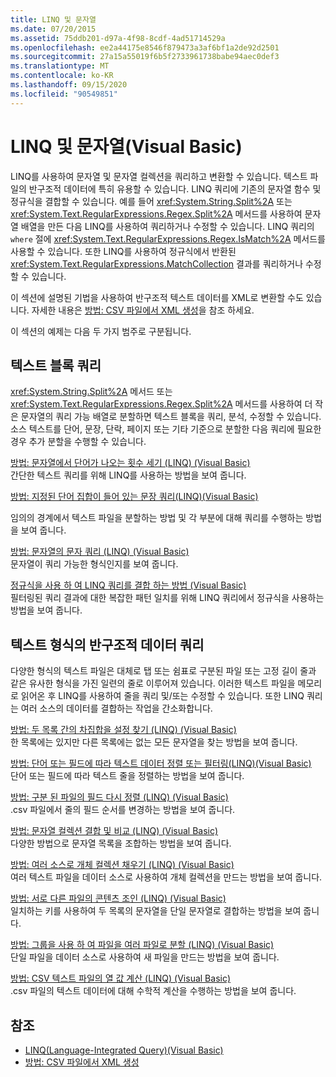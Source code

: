 ```yaml
---
title: LINQ 및 문자열
ms.date: 07/20/2015
ms.assetid: 75ddb201-d97a-4f98-8cdf-4ad51714529a
ms.openlocfilehash: ee2a44175e8546f879473a3af6bf1a2de92d2501
ms.sourcegitcommit: 27a15a55019f6b5f2733961738babe94aec0def3
ms.translationtype: MT
ms.contentlocale: ko-KR
ms.lasthandoff: 09/15/2020
ms.locfileid: "90549851"
---
```

# <a name="linq-and-strings-visual-basic"></a>LINQ 및 문자열(Visual Basic)
LINQ를 사용하여 문자열 및 문자열 컬렉션을 쿼리하고 변환할 수 있습니다. 텍스트 파일의 반구조적 데이터에 특히 유용할 수 있습니다. LINQ 쿼리에 기존의 문자열 함수 및 정규식을 결합할 수 있습니다. 예를 들어 <xref:System.String.Split%2A> 또는 <xref:System.Text.RegularExpressions.Regex.Split%2A> 메서드를 사용하여 문자열 배열을 만든 다음 LINQ를 사용하여 쿼리하거나 수정할 수 있습니다. LINQ 쿼리의 `where` 절에 <xref:System.Text.RegularExpressions.Regex.IsMatch%2A> 메서드를 사용할 수 있습니다. 또한 LINQ를 사용하여 정규식에서 반환된 <xref:System.Text.RegularExpressions.MatchCollection> 결과를 쿼리하거나 수정할 수 있습니다.  
  
 이 섹션에 설명된 기법을 사용하여 반구조적 텍스트 데이터를 XML로 변환할 수도 있습니다. 자세한 내용은 [방법: CSV 파일에서 XML 생성](../../../../standard/linq/generate-xml-csv-files.md)을 참조 하세요.  
  
 이 섹션의 예제는 다음 두 가지 범주로 구분됩니다.  
  
## <a name="querying-a-block-of-text"></a>텍스트 블록 쿼리  
 <xref:System.String.Split%2A> 메서드 또는 <xref:System.Text.RegularExpressions.Regex.Split%2A> 메서드를 사용하여 더 작은 문자열의 쿼리 가능 배열로 분할하면 텍스트 블록을 쿼리, 분석, 수정할 수 있습니다. 소스 텍스트를 단어, 문장, 단락, 페이지 또는 기타 기준으로 분할한 다음 쿼리에 필요한 경우 추가 분할을 수행할 수 있습니다.  
  
 [방법: 문자열에서 단어가 나오는 횟수 세기 (LINQ) (Visual Basic)](how-to-count-occurrences-of-a-word-in-a-string-linq.md)  
 간단한 텍스트 쿼리를 위해 LINQ를 사용하는 방법을 보여 줍니다.  
  
 [방법: 지정된 단어 집합이 들어 있는 문장 쿼리(LINQ)(Visual Basic)](how-to-query-for-sentences-that-contain-a-specified-set-of-words.md)

 임의의 경계에서 텍스트 파일을 분할하는 방법 및 각 부분에 대해 쿼리를 수행하는 방법을 보여 줍니다.  
  
 [방법: 문자열의 문자 쿼리 (LINQ) (Visual Basic)](how-to-query-for-characters-in-a-string-linq.md)  
 문자열이 쿼리 가능한 형식인지를 보여 줍니다.  
  
 [정규식을 사용 하 여 LINQ 쿼리를 결합 하는 방법 (Visual Basic)](how-to-combine-linq-queries-with-regular-expressions.md)  
 필터링된 쿼리 결과에 대한 복잡한 패턴 일치를 위해 LINQ 쿼리에서 정규식을 사용하는 방법을 보여 줍니다.  
  
## <a name="querying-semi-structured-data-in-text-format"></a>텍스트 형식의 반구조적 데이터 쿼리  
 다양한 형식의 텍스트 파일은 대체로 탭 또는 쉼표로 구분된 파일 또는 고정 길이 줄과 같은 유사한 형식을 가진 일련의 줄로 이루어져 있습니다. 이러한 텍스트 파일을 메모리로 읽어온 후 LINQ를 사용하여 줄을 쿼리 및/또는 수정할 수 있습니다. 또한 LINQ 쿼리는 여러 소스의 데이터를 결합하는 작업을 간소화합니다.  
  
 [방법: 두 목록 간의 차집합을 설정 찾기 (LINQ) (Visual Basic)](how-to-find-the-set-difference-between-two-lists-linq.md)  
 한 목록에는 있지만 다른 목록에는 없는 모든 문자열을 찾는 방법을 보여 줍니다.  
  
 [방법: 단어 또는 필드에 따라 텍스트 데이터 정렬 또는 필터링(LINQ)(Visual Basic)](how-to-sort-or-filter-text-data-by-any-word-or-field-linq.md)  
 단어 또는 필드에 따라 텍스트 줄을 정렬하는 방법을 보여 줍니다.  
  
 [방법: 구분 된 파일의 필드 다시 정렬 (LINQ) (Visual Basic)](how-to-reorder-the-fields-of-a-delimited-file.md)  
 .csv 파일에서 줄의 필드 순서를 변경하는 방법을 보여 줍니다.  
  
 [방법: 문자열 컬렉션 결합 및 비교 (LINQ) (Visual Basic)](how-to-combine-and-compare-string-collections-linq.md)  
 다양한 방법으로 문자열 목록을 조합하는 방법을 보여 줍니다.  
  
 [방법: 여러 소스로 개체 컬렉션 채우기 (LINQ) (Visual Basic)](how-to-populate-object-collections-from-multiple-sources-linq.md)  
 여러 텍스트 파일을 데이터 소스로 사용하여 개체 컬렉션을 만드는 방법을 보여 줍니다.  
  
 [방법: 서로 다른 파일의 콘텐츠 조인 (LINQ) (Visual Basic)](how-to-join-content-from-dissimilar-files-linq.md)  
 일치하는 키를 사용하여 두 목록의 문자열을 단일 문자열로 결합하는 방법을 보여 줍니다.  
  
 [방법: 그룹을 사용 하 여 파일을 여러 파일로 분할 (LINQ) (Visual Basic)](how-to-split-a-file-into-many-files-by-using-groups-linq.md)  
 단일 파일을 데이터 소스로 사용하여 새 파일을 만드는 방법을 보여 줍니다.  
  
 [방법: CSV 텍스트 파일의 열 값 계산 (LINQ) (Visual Basic)](how-to-compute-column-values-in-a-csv-text-file-linq.md)  
 .csv 파일의 텍스트 데이터에 대해 수학적 계산을 수행하는 방법을 보여 줍니다.  
  
## <a name="see-also"></a>참조

- [LINQ(Language-Integrated Query)(Visual Basic)](index.md)
- [방법: CSV 파일에서 XML 생성](../../../../standard/linq/generate-xml-csv-files.md)
